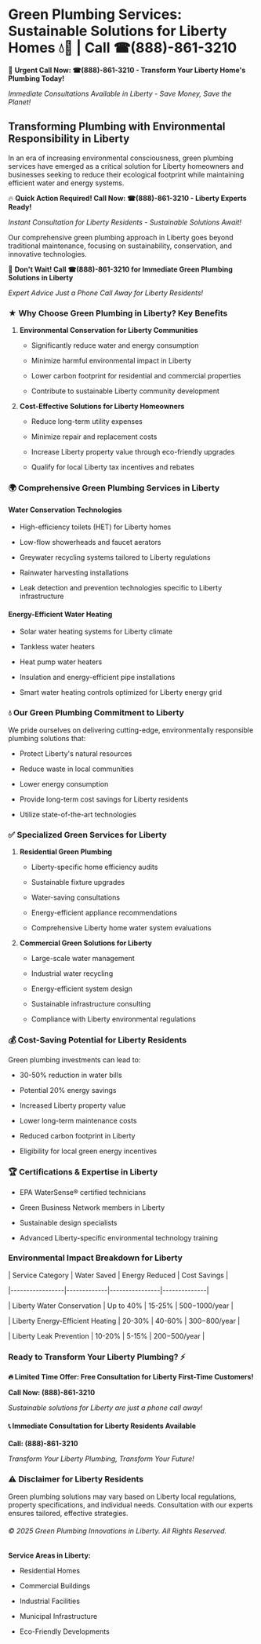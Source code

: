 # Green Plumbing Services: Sustainable Solutions for Liberty Homes 💧🌿 | Call ☎(888)-861-3210

🚨 **Urgent Call Now: ☎(888)-861-3210 - Transform Your Liberty Home's Plumbing Today!**
*Immediate Consultations Available in Liberty - Save Money, Save the Planet!*

## Transforming Plumbing with Environmental Responsibility in Liberty

In an era of increasing environmental consciousness, green plumbing services have emerged as a critical solution for Liberty homeowners and businesses seeking to reduce their ecological footprint while maintaining efficient water and energy systems. 

🔥 **Quick Action Required! Call Now: ☎(888)-861-3210 - Liberty Experts Ready!**
*Instant Consultation for Liberty Residents - Sustainable Solutions Await!*

Our comprehensive green plumbing approach in Liberty goes beyond traditional maintenance, focusing on sustainability, conservation, and innovative technologies.

🚨 **Don't Wait! Call ☎(888)-861-3210 for Immediate Green Plumbing Solutions in Liberty**
*Expert Advice Just a Phone Call Away for Liberty Residents!*

### ★ Why Choose Green Plumbing in Liberty? Key Benefits

1. **Environmental Conservation for Liberty Communities** 
   - Significantly reduce water and energy consumption
   - Minimize harmful environmental impact in Liberty
   - Lower carbon footprint for residential and commercial properties
   - Contribute to sustainable Liberty community development

2. **Cost-Effective Solutions for Liberty Homeowners** 
   - Reduce long-term utility expenses
   - Minimize repair and replacement costs
   - Increase Liberty property value through eco-friendly upgrades
   - Qualify for local Liberty tax incentives and rebates

### 🌍 Comprehensive Green Plumbing Services in Liberty

#### Water Conservation Technologies
- High-efficiency toilets (HET) for Liberty homes
- Low-flow showerheads and faucet aerators
- Greywater recycling systems tailored to Liberty regulations
- Rainwater harvesting installations
- Leak detection and prevention technologies specific to Liberty infrastructure

#### Energy-Efficient Water Heating
- Solar water heating systems for Liberty climate
- Tankless water heaters
- Heat pump water heaters
- Insulation and energy-efficient pipe installations
- Smart water heating controls optimized for Liberty energy grid

### 💧 Our Green Plumbing Commitment to Liberty

We pride ourselves on delivering cutting-edge, environmentally responsible plumbing solutions that:
- Protect Liberty's natural resources
- Reduce waste in local communities
- Lower energy consumption
- Provide long-term cost savings for Liberty residents
- Utilize state-of-the-art technologies

### ✅ Specialized Green Services for Liberty

1. **Residential Green Plumbing**
   - Liberty-specific home efficiency audits
   - Sustainable fixture upgrades
   - Water-saving consultations
   - Energy-efficient appliance recommendations
   - Comprehensive Liberty home water system evaluations

2. **Commercial Green Solutions for Liberty**
   - Large-scale water management
   - Industrial water recycling
   - Energy-efficient system design
   - Sustainable infrastructure consulting
   - Compliance with Liberty environmental regulations

### 💰 Cost-Saving Potential for Liberty Residents

Green plumbing investments can lead to:
- 30-50% reduction in water bills
- Potential 20% energy savings
- Increased Liberty property value
- Lower long-term maintenance costs
- Reduced carbon footprint in Liberty
- Eligibility for local green energy incentives

### 🏆 Certifications & Expertise in Liberty

- EPA WaterSense® certified technicians
- Green Business Network members in Liberty
- Sustainable design specialists
- Advanced Liberty-specific environmental technology training

### Environmental Impact Breakdown for Liberty

| Service Category | Water Saved | Energy Reduced | Cost Savings |
|-----------------|-------------|----------------|--------------|
| Liberty Water Conservation | Up to 40% | 15-25% | $500-$1000/year |
| Liberty Energy-Efficient Heating | 20-30% | 40-60% | $300-$800/year |
| Liberty Leak Prevention | 10-20% | 5-15% | $200-$500/year |

### Ready to Transform Your Liberty Plumbing? ⚡

**🔥 Limited Time Offer: Free Consultation for Liberty First-Time Customers!**

**Call Now: (888)-861-3210**
*Sustainable solutions for Liberty are just a phone call away!*

#### 📞 Immediate Consultation for Liberty Residents Available

**Call: (888)-861-3210**
*Transform Your Liberty Plumbing, Transform Your Future!*

### ⚠️ Disclaimer for Liberty Residents

Green plumbing solutions may vary based on Liberty local regulations, property specifications, and individual needs. Consultation with our experts ensures tailored, effective strategies.

###### © 2025 Green Plumbing Innovations in Liberty. All Rights Reserved.

**Service Areas in Liberty:** 
- Residential Homes
- Commercial Buildings
- Industrial Facilities
- Municipal Infrastructure
- Eco-Friendly Developments